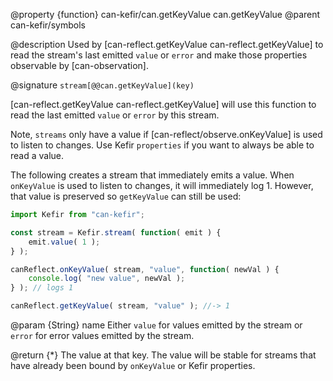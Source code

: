@property {function} can-kefir/can.getKeyValue can.getKeyValue
@parent can-kefir/symbols

@description Used by [can-reflect.getKeyValue can-reflect.getKeyValue] to read the
stream's last emitted `value` or `error` and make those properties observable
by [can-observation].

@signature `stream[@@can.getKeyValue](key)`

[can-reflect.getKeyValue can-reflect.getKeyValue] will use this function
to read the last emitted `value` or `error` by this stream.  

Note, `streams` only have a value if [can-reflect/observe.onKeyValue] is used to listen to changes.  Use
Kefir `properties` if you want to always be able to read a value.


The following creates a stream that immediately emits a value.  When `onKeyValue`
is used to listen to changes, it will immediately log 1.  However,
that value is preserved so `getKeyValue` can still be used:


```js
import Kefir from "can-kefir";

const stream = Kefir.stream( function( emit ) {
	emit.value( 1 );
} );

canReflect.onKeyValue( stream, "value", function( newVal ) {
	console.log( "new value", newVal );
} ); // logs 1

canReflect.getKeyValue( stream, "value" ); //-> 1
```

@param {String} name Either `value` for values emitted by the stream or `error` for
error values emitted by the stream.

@return {*} The value at that key.  The value will be stable for streams that
have already been bound by `onKeyValue` or Kefir properties.
